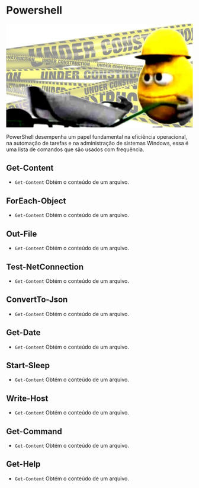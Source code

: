 # Powershell
<a name="under-construction" href="https://github.com/mateusdn"><img src="uc.png" /></a>

PowerShell desempenha um papel fundamental na eficiência operacional, na automação de tarefas e na administração de sistemas Windows, essa é uma lista de comandos que são usados com frequência.

## Get-Content

  * `Get-Content` Obtém o conteúdo de um arquivo.

## ForEach-Object

  * `Get-Content` Obtém o conteúdo de um arquivo.

## Out-File

  * `Get-Content` Obtém o conteúdo de um arquivo.

## Test-NetConnection

  * `Get-Content` Obtém o conteúdo de um arquivo.

## ConvertTo-Json

  * `Get-Content` Obtém o conteúdo de um arquivo.

## Get-Date

  * `Get-Content` Obtém o conteúdo de um arquivo.

## Start-Sleep

  * `Get-Content` Obtém o conteúdo de um arquivo.

## Write-Host

  * `Get-Content` Obtém o conteúdo de um arquivo.

## Get-Command

  * `Get-Content` Obtém o conteúdo de um arquivo.

## Get-Help

  * `Get-Content` Obtém o conteúdo de um arquivo.

